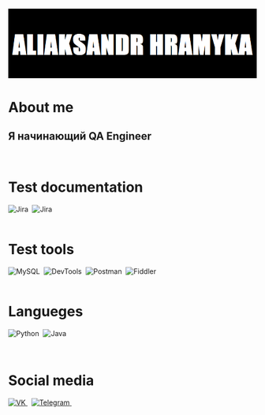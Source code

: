 ![Header](https://github.com/alexhramykaqa/alexhramykaqa/blob/main/assets/logo.png)

# About me
## Я начинающий QA Engineer

<br>

# Test documentation
<div>
<img src="https://img.icons8.com/?size=100&id=uwtDNiMJtU7m&format=png&color=000000" title="Jira" alt="Jira" width="40" height="40"/>&nbsp;
<img src="https://img.icons8.com/?size=100&id=rWQ6Qj4WSwBn&format=png&color=000000" title="Jira" alt="Jira" width="40" height="40"/>&nbsp;
</div>

<br>


# Test tools
<div>
  <img src="https://img.icons8.com/?size=100&id=rgPSE6nAB766&format=png&color=000000" title="MySQL" alt="MySQL" width="40" height="40"/>&nbsp;
  <img src="https://img.icons8.com/?size=100&id=ejub91zEY6Sl&format=png&color=000000" title="DevTools" alt="DevTools" width="40" height="40"/>&nbsp;
  <img src="https://img.icons8.com/?size=100&id=IoYmHUxgvrFB&format=png&color=000000" title="Postman" alt="Postman" width="40" height="40"/>&nbsp;
  <img src="https://camo.githubusercontent.com/2ac257fee629c0771292174b654c2db14dc335051c197fa88f9bb46d0cc5cb11/68747470733a2f2f312e62702e626c6f6773706f742e636f6d2f2d7750436d426f39564148552f5836524669696177466b492f4141414141414141466c592f37437262736b35456c65344f577038464c33354842722d46723744543041394c51434c63424741735948512f733230302f466964646c65722d457665727977686572652d49636f6e2e706e67" title="Fiddler" alt="Fiddler" width="40" height="40"/>&nbsp;
</div>

<br>

# Langueges
<img src="https://img.icons8.com/?size=100&id=Rc0Xn5AtE8kX&format=png&color=000000" title="Python" alt="Python" width="40" height="40"/>&nbsp;
<img src="https://img.icons8.com/?size=100&id=lTKW3iI3wIT0&format=png&color=000000" title="Java" alt="Java" width="40" height="40"/>&nbsp;

<br>

# Social media
<a href="https://vk.com/id51513800">
<img src="https://img.icons8.com/?size=100&id=13977&format=png&color=000000" title="VK" alt="VK" width="50" height="50"/>
</a>&nbsp;
<a href="https://t.me/whyfuryon">
<img src="https://img.icons8.com/?size=100&id=oWiuH0jFiU0R&format=png&color=000000" title="Telegram" alt="Telegram" width="50" height="50"/>
</a>&nbsp;


